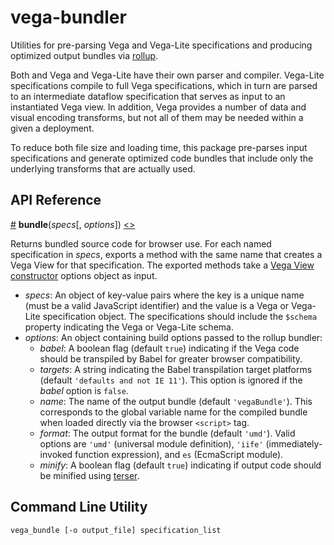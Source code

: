 # vega-bundler

Utilities for pre-parsing Vega and Vega-Lite specifications and producing optimized output bundles via [rollup](https://rollupjs.org/).

Both and Vega and Vega-Lite have their own parser and compiler. Vega-Lite specifications compile to full Vega specifications, which in turn are parsed to an intermediate dataflow specification that serves as input to an instantiated Vega view. In addition, Vega provides a number of data and visual encoding transforms, but not all of them may be needed within a given a deployment.

To reduce both file size and loading time, this package pre-parses input specifications and generate optimized code bundles that include only the underlying transforms that are actually used.

## API Reference

<a name="bundle" href="#bundle">#</a>
<b>bundle</b>(<i>specs</i>[, <i>options</i>])
[<>](https://github.com/vega/vega-bundler/blob/master/src/index.js "Source")

Returns bundled source code for browser use. For each named specification in _specs_, exports a method with the same name that creates a Vega View for that specification. The exported methods take a [Vega View constructor](https://vega.github.io/vega/docs/api/view/#view) options object as input.

* _specs_: An object of key-value pairs where the key is a unique name (must be a valid JavaScript identifier) and the value is a Vega or Vega-Lite specification object. The specifications should include the `$schema` property indicating the Vega or Vega-Lite schema.
* _options_: An object containing build options passed to the rollup bundler:
  * _babel_: A boolean flag (default `true`) indicating if the Vega code should be transpiled by Babel for greater browser compatibility.
  * _targets_: A string indicating the Babel transpilation target platforms (default `'defaults and not IE 11'`). This option is ignored if the *babel* option is `false`.
  * _name_: The name of the output bundle (default `'vegaBundle'`). This corresponds to the global variable name for the compiled bundle when loaded directly via the browser `<script>` tag.
  * _format_: The output format for the bundle (default `'umd'`). Valid options are `'umd'` (universal module definition), `'iife'` (immediately-invoked function expression), and `es` (EcmaScript module).
  * _minify_: A boolean flag (default `true`) indicating if output code should be minified using [terser](https://github.com/terser/terser).

## Command Line Utility

`vega_bundle [-o output_file] specification_list`
